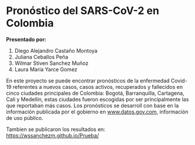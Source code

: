 # **Pronóstico del SARS-CoV-2 en Colombia**

**Presentado por:**


1.   Diego Alejandro Castaño Montoya
2.   Juliana Ceballos Peña
3.   Wilmar Stiven Sanchez Muñoz
4.   Laura María Yarce Gomez 

En este proyecto se puede encontrar pronósticos de la enfermedad Covid-19 referentes a nuevos casos, casos activos, recuperados y fallecidos en cinco ciudades principales de Colombia: Bogotá, Barranquilla, Cartagena, Cali y Medellín, estas ciudades fueron escogidas por ser principalmente las que reportaban más casos. Los pronósticos se desarroll con base en la información publicada por el gobierno en www.datos.gov.com, información de uso público.

Tambien se publicaron los resultados en: https://wssanchezm.github.io/Prueba/
